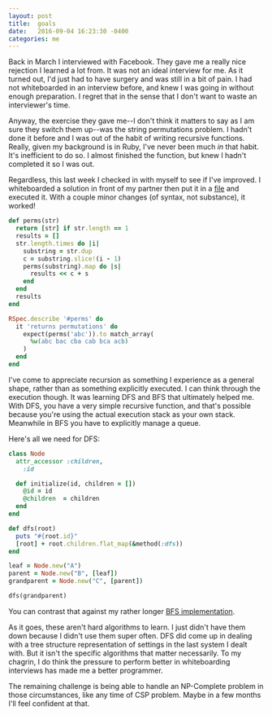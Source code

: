 ```yaml
---
layout: post
title:  goals
date:   2016-09-04 16:23:30 -0400
categories: me
---
```


Back in March I interviewed with Facebook. They gave me a really nice
rejection I learned a lot from. It was not an ideal interview for me. As
it turned out, I'd just had to have surgery and was still in a bit of
pain. I had not whiteboarded in an interview before, and knew I was going
in without enough preparation. I regret that in the sense that I don't
want to waste an interviewer's time.

Anyway, the exercise they gave me--I don't think it matters to say as I am
sure they switch them up--was the string permutations problem. I hadn't
done it before and I was out of the habit of writing recursive functions.
Really, given my background is in Ruby, I've never been much _in_ that
habit. It's inefficient to do so. I almost finished the function, but knew
I hadn't completed it so I was out.

Regardless, this last week I checked in with myself to see if I've
improved. I whiteboarded a solution in front of my partner then put it in
a [file](https://gist.github.com/mooreniemi/0df992ab45b187757069cc3aa1199757)
and executed it. With a couple minor changes (of syntax, not substance),
it worked!

```ruby
def perms(str)
  return [str] if str.length == 1
  results = []
  str.length.times do |i|
    substring = str.dup
    c = substring.slice!(i - 1)
    perms(substring).map do |s|
      results << c + s
    end
  end
  results
end

RSpec.describe '#perms' do
  it 'returns permutations' do
    expect(perms('abc')).to match_array(
      %w(abc bac cba cab bca acb)
    )
  end
end
```

I've come to appreciate recursion as something I experience as a general
shape, rather than as something explicitly executed. I can think through
the execution though. It was learning DFS and BFS that ultimately helped
me. With DFS, you have a very simple recursive function, and that's
possible because you're using the actual execution stack as your own
stack. Meanwhile in BFS you have to explicitly manage a queue.

Here's all we need for DFS:

```ruby
class Node
  attr_accessor :children,
    :id

  def initialize(id, children = [])
    @id = id
    @children  = children
  end
end

def dfs(root)
  puts "#{root.id}"
  [root] + root.children.flat_map(&method(:dfs))
end

leaf = Node.new("A")
parent = Node.new("B", [leaf])
grandparent = Node.new("C", [parent])

dfs(grandparent)
```

You can contrast that against my rather longer [BFS
implementation](https://github.com/mooreniemi/experiments/blob/master/lib/tree.rb).

As it goes, these aren't hard algorithms to learn. I just didn't have them
down because I didn't use them super often. DFS did come up in dealing
with a tree structure representation of settings in the last system
I dealt with. But it isn't the specific algorithms that matter
necessarily. To my chagrin, I do think the pressure to perform better in
whiteboarding interviews has made me a better programmer.

The remaining challenge is being able to handle an NP-Complete problem in
those circumstances, like any time of CSP problem. Maybe in a few months
I'll feel confident at that.
